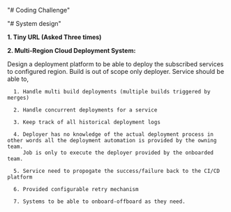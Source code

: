 "# Coding Challenge" 


"# System design" 

**1. Tiny URL (Asked Three times)**

**2. Multi-Region Cloud Deployment System:** 

Design a deployment platform to be able to deploy the subscribed services to configured region. Build is out of scope only deployer. Service should be able to,

      1. Handle multi build deployments (multiple builds triggered by merges)
      
      2. Handle concurrent deployments for a service
      
      3. Keep track of all historical deployment logs
      
      4. Deployer has no knowledge of the actual deployment process in other words all the deployment automation is provided by the owning team. 
         Job is only to execute the deployer provided by the onboarded team. 
      
      5. Service need to propogate the success/failure back to the CI/CD platform
      
      6. Provided configurable retry mechanism
      
      7. Systems to be able to onboard-offboard as they need.
